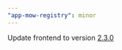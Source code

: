 ```yaml
---
"app-mow-registry": minor
---
```


Update frontend to version [2.3.0](https://github.com/lblod/frontend-mow-registry/releases/tag/v2.3.0)
